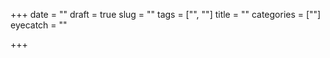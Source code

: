 +++
date = ""
draft = true
slug = ""
tags = ["", ""]
title = ""
categories = [""]
eyecatch = ""

+++